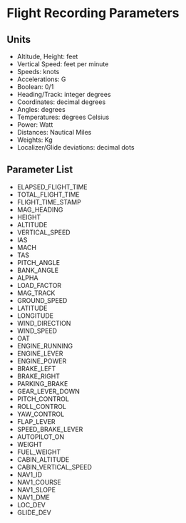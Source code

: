 # Flight Recording Parameters

## Units

- Altitude, Height: feet
- Vertical Speed: feet per minute
- Speeds: knots
- Accelerations: G
- Boolean: 0/1
- Heading/Track: integer degrees
- Coordinates: decimal degrees
- Angles: degrees
- Temperatures: degrees Celsius
- Power: Watt
- Distances: Nautical Miles
- Weights: Kg
- Localizer/Glide deviations: decimal dots

## Parameter List

- ELAPSED_FLIGHT_TIME
- TOTAL_FLIGHT_TIME
- FLIGHT_TIME_STAMP
- MAG_HEADING
- HEIGHT
- ALTITUDE
- VERTICAL_SPEED
- IAS
- MACH
- TAS
- PITCH_ANGLE
- BANK_ANGLE
- ALPHA
- LOAD_FACTOR
- MAG_TRACK
- GROUND_SPEED
- LATITUDE
- LONGITUDE
- WIND_DIRECTION
- WIND_SPEED
- OAT
- ENGINE_RUNNING
- ENGINE_LEVER
- ENGINE_POWER
- BRAKE_LEFT
- BRAKE_RIGHT
- PARKING_BRAKE
- GEAR_LEVER_DOWN
- PITCH_CONTROL
- ROLL_CONTROL
- YAW_CONTROL
- FLAP_LEVER
- SPEED_BRAKE_LEVER
- AUTOPILOT_ON
- WEIGHT
- FUEL_WEIGHT
- CABIN_ALTITUDE
- CABIN_VERTICAL_SPEED
- NAV1_ID
- NAV1_COURSE
- NAV1_SLOPE
- NAV1_DME
- LOC_DEV
- GLIDE_DEV
